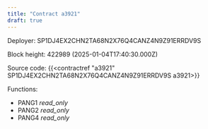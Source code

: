 ```yaml
---
title: "Contract a3921"
draft: true
---
```

Deployer: SP1DJ4EX2CHN2TA68N2X76Q4CANZ4N9Z91ERRDV9S


 



Block height: 422989 (2025-01-04T17:40:30.000Z)

Source code: {{<contractref "a3921" SP1DJ4EX2CHN2TA68N2X76Q4CANZ4N9Z91ERRDV9S a3921>}}

Functions:

* PANG1 _read_only_
* PANG2 _read_only_
* PANG4 _read_only_

